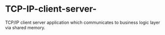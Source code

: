 # TCP-IP-client-server-
TCP/IP client server application which communicates to business logic layer via shared memory.
